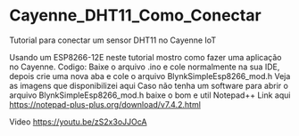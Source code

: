 # Cayenne_DHT11_Como_Conectar
Tutorial para conectar um sensor DHT11 no Cayenne IoT

Usando um ESP8266-12E neste tutorial mostro como fazer uma aplicação no Cayenne. Codigo: Baixe o arquivo .ino e cole normalmente na sua IDE, depois crie uma nova aba e cole o arquivo BlynkSimpleEsp8266_mod.h Veja as imagens que disponibilizei aqui Caso não tenha um software para abrir o arquivo BlynkSimpleEsp8266_mod.h baixe o bom e util Notepad++ Link aqui https://notepad-plus-plus.org/download/v7.4.2.html

Video https://youtu.be/zS2x3oJJOcA 
